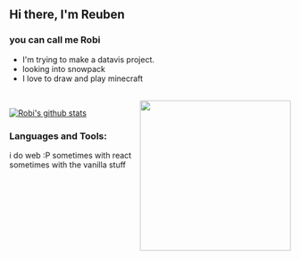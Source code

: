 ## Hi there, I'm Reuben 
### you can call me Robi



-  I'm trying to make a datavis project.
-  looking into snowpack
-  I love to draw and play minecraft

<br />

<img align='right' src='https://thumbs.gfycat.com/BleakGorgeousAmoeba-size_restricted.gif' width='270'>

[![Robi's github stats](https://github-readme-stats-lime-theta.vercel.app/api?username=robimez&count_private=true&show_icons=true&theme=dark)](https://github.com/RobiMez/github-readme-stats)



### Languages and Tools:

i do web :P sometimes with react sometimes with the vanilla stuff 

